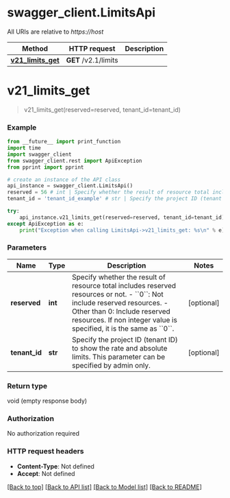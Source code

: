 # swagger_client.LimitsApi

All URIs are relative to *https://host*

Method | HTTP request | Description
------------- | ------------- | -------------
[**v21_limits_get**](LimitsApi.md#v21_limits_get) | **GET** /v2.1/limits | 


# **v21_limits_get**
> v21_limits_get(reserved=reserved, tenant_id=tenant_id)



### Example
```python
from __future__ import print_function
import time
import swagger_client
from swagger_client.rest import ApiException
from pprint import pprint

# create an instance of the API class
api_instance = swagger_client.LimitsApi()
reserved = 56 # int | Specify whether the result of resource total includes reserved resources or not.    - ``0``: Not include reserved resources.   - Other than 0: Include reserved resources.  If non integer value is specified, it is the same as ``0``.  (optional)
tenant_id = 'tenant_id_example' # str | Specify the project ID (tenant ID) to show the rate and absolute limits. This parameter can be specified by admin only.  (optional)

try:
    api_instance.v21_limits_get(reserved=reserved, tenant_id=tenant_id)
except ApiException as e:
    print("Exception when calling LimitsApi->v21_limits_get: %s\n" % e)
```

### Parameters

Name | Type | Description  | Notes
------------- | ------------- | ------------- | -------------
 **reserved** | **int**| Specify whether the result of resource total includes reserved resources or not.    - &#x60;&#x60;0&#x60;&#x60;: Not include reserved resources.   - Other than 0: Include reserved resources.  If non integer value is specified, it is the same as &#x60;&#x60;0&#x60;&#x60;.  | [optional] 
 **tenant_id** | **str**| Specify the project ID (tenant ID) to show the rate and absolute limits. This parameter can be specified by admin only.  | [optional] 

### Return type

void (empty response body)

### Authorization

No authorization required

### HTTP request headers

 - **Content-Type**: Not defined
 - **Accept**: Not defined

[[Back to top]](#) [[Back to API list]](../README.md#documentation-for-api-endpoints) [[Back to Model list]](../README.md#documentation-for-models) [[Back to README]](../README.md)

